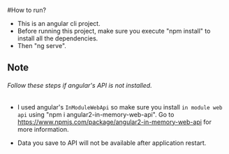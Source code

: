 #How to run?

- This is an angular cli project.
- Before running this project, make sure you execute "npm install" to install all the dependencies.
- Then "ng serve".

## Note

###### Follow these steps if angular's API is not installed.

- I used angular's  `InModuleWebApi` so make sure you install `in module web api` using "npm i angular2-in-memory-web-api". Go to https://www.npmjs.com/package/angular2-in-memory-web-api for more information.

- Data you save to API will not be available after application restart.